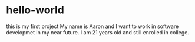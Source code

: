 # hello-world
this is my first project
My name is Aaron and I want to work in software developmet in my near future.
I am 21 years old and still enrolled in college.
